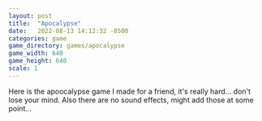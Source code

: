 ```yaml
---
layout: post
title:  "Apocalypse"
date:   2022-08-13 14:12:32 -0500
categories: game
game_directory: games/apocalypse
game_width: 640
game_height: 640
scale: 1
---
```


Here is the apoocalypse game I made for a friend, it's really hard... don't lose your mind. Also there are no sound effects, might add those at some point...